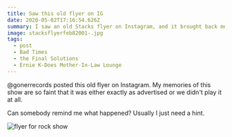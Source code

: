 ```yaml
---
title: Saw this old flyer on IG
date: 2020-05-02T17:16:54.626Z
summary: I saw an old Stacks flyer on Instagram, and it brought back memories...sort of.
image: stacksflyerfeb82001-.jpg
tags:
  - post
  - Bad Times
  - the Final Solutions
  - Ernie K-Does Mother-In-Law Lounge
---
```

@gonerrecords posted this old flyer on Instagram. My memories of this show are so faint that it was either exactly as advertised or we didn't play it at all. 

Can somebody remind me what happened? Usually I just need a hint.

![flyer for rock show](/static/img/stacksflyerfeb82001-.jpg)